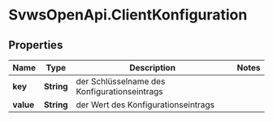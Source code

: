 # SvwsOpenApi.ClientKonfiguration

## Properties

Name | Type | Description | Notes
------------ | ------------- | ------------- | -------------
**key** | **String** | der Schlüsselname des Konfigurationseintrags | 
**value** | **String** | der Wert des Konfigurationseintrags | 


